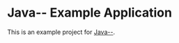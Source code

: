 # Java-- Example Application

This is an example project for [Java--](https://github.com/ricallinson/jmm).
